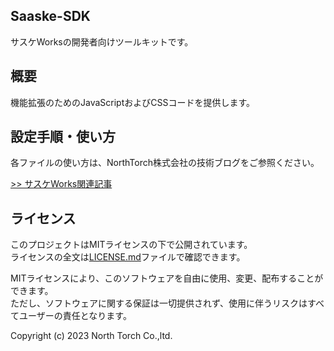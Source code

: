 ## Saaske-SDK

サスケWorksの開発者向けツールキットです。

## 概要

機能拡張のためのJavaScriptおよびCSSコードを提供します。

## 設定手順・使い方

各ファイルの使い方は、NorthTorch株式会社の技術ブログをご参照ください。

[>> サスケWorks関連記事](https://www.northtorch.co.jp/archives/tag/saaskeworks)

## ライセンス

このプロジェクトはMITライセンスの下で公開されています。  
ライセンスの全文は[LICENSE.md](LICENSE.md)ファイルで確認できます。

MITライセンスにより、このソフトウェアを自由に使用、変更、配布することができます。  
ただし、ソフトウェアに関する保証は一切提供されず、使用に伴うリスクはすべてユーザーの責任となります。

Copyright (c) 2023 North Torch Co.,ltd.